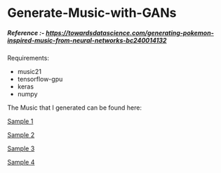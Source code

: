 # Generate-Music-with-GANs

##### Reference :- https://towardsdatascience.com/generating-pokemon-inspired-music-from-neural-networks-bc240014132

Requirements:
- music21
- tensorflow-gpu
- keras
- numpy

The Music that I generated can be found here:

[Sample 1](https://soundcloud.com/user-875648517/ai-generated-music-1)

[Sample 2](https://soundcloud.com/user-875648517/ai-generated-music-2)

[Sample 3](https://soundcloud.com/user-875648517/ai-generated-music-3)

[Sample 4](https://soundcloud.com/user-875648517/ai-generated-music-4)
